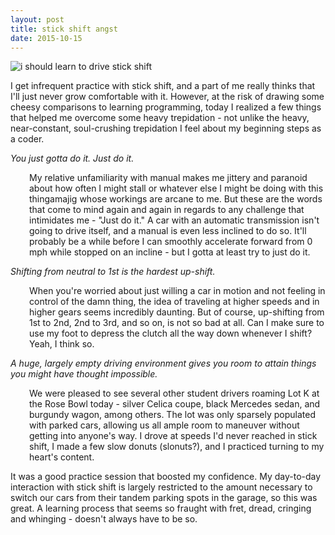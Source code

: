 ```yaml
---
layout: post
title: stick shift angst
date: 2015-10-15
---
```


![i should learn to drive stick shift]({{site.github.url}}/images/2015-q4/stick_shift_cat.jpg)

I get infrequent practice with stick shift, and a part of me really thinks that I'll just never grow comfortable with it. However, at the risk of drawing some cheesy comparisons to learning programming, today I realized a few things that helped me overcome some heavy trepidation - not unlike the heavy, near-constant, soul-crushing trepidation I feel about my beginning steps as a coder.

*You just gotta do it. Just do it.*
<p style="padding-left: 30px;">My relative unfamiliarity with manual makes me jittery and paranoid about how often I might stall or whatever else I might be doing with this thingamajig whose workings are arcane to me. But these are the words that come to mind again and again in regards to any challenge that intimidates me - "Just do it." A car with an automatic transmission isn't going to drive itself, and a manual is even less inclined to do so. It'll probably be a while before I can smoothly accelerate forward from 0 mph while stopped on an incline - but I gotta at least try to just do it.</p>

*Shifting from neutral to 1st is the hardest up-shift.*
<p style="padding-left: 30px;">When you're worried about just willing a car in motion and not feeling in control of the damn thing, the idea of traveling at higher speeds and in higher gears seems incredibly daunting. But of course, up-shifting from 1st to 2nd, 2nd to 3rd, and so on, is not so bad at all. Can I make sure to use my foot to depress the clutch all the way down whenever I shift? Yeah, I think so.</p>

*A huge, largely empty driving environment gives you room to attain things you might have thought impossible.*
<p style="padding-left: 30px;">We were pleased to see several other student drivers roaming Lot K at the Rose Bowl today - silver Celica coupe, black Mercedes sedan, and burgundy wagon, among others. The lot was only sparsely populated with parked cars, allowing us all ample room to maneuver without getting into anyone's way. I drove at speeds I'd never reached in stick shift, I made a few slow donuts (slonuts?), and I practiced turning to my heart's content.</p>

It was a good practice session that boosted my confidence. My day-to-day interaction with stick shift is largely restricted to the amount necessary to switch our cars from their tandem parking spots in the garage, so this was great. A learning process that seems so fraught with fret, dread, cringing and whinging - doesn't always have to be so.